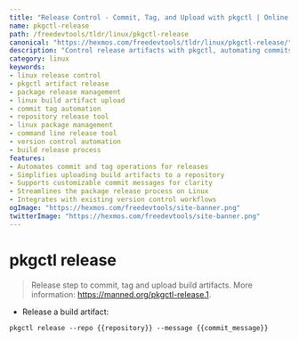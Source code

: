 ```yaml
---
title: "Release Control - Commit, Tag, and Upload with pkgctl | Online Free DevTools by Hexmos"
name: pkgctl-release
path: /freedevtools/tldr/linux/pkgctl-release
canonical: "https://hexmos.com/freedevtools/tldr/linux/pkgctl-release/"
description: "Control release artifacts with pkgctl, automating commits, tagging, and uploads for streamlined development. Free online tool, no registration required. Simplify version control."
category: linux
keywords:
- linux release control
- pkgctl artifact release
- package release management
- linux build artifact upload
- commit tag automation
- repository release tool
- linux package management
- command line release tool
- version control automation
- build release process
features:
- Automates commit and tag operations for releases
- Simplifies uploading build artifacts to a repository
- Supports customizable commit messages for clarity
- Streamlines the package release process on Linux
- Integrates with existing version control workflows
ogImage: "https://hexmos.com/freedevtools/site-banner.png"
twitterImage: "https://hexmos.com/freedevtools/site-banner.png"
---
```


# pkgctl release

> Release step to commit, tag and upload build artifacts.
> More information: <https://manned.org/pkgctl-release.1>.

- Release a build artifact:

`pkgctl release --repo {{repository}} --message {{commit_message}}`
